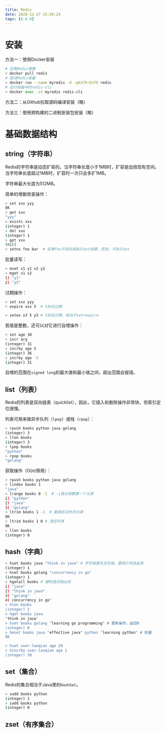 ```yaml
---
title: Redis
date: 2020-12-27 15:28:24
tags: [6.0.9]
---
```


# 安装

方法一：使用Docker安装

```bash
# 拉取Redis镜像
> docker pull redis
# 启动Redis容器
> docker run --name myredis -d -p6379:6379 redis
# 运行容器中的redis-cli
> docker exec -it myredis redis-cli
```

方法二：从Github拉取源码编译安装（略）

方法三：使用预构建的二进制安装包安装（略）

# 基础数据结构

## string（字符串）

Redis的字符串是动态扩容的。当字符串长度小于1MB时，扩容是加倍现有空间。当字符串长度超过1MB时，扩容时一次只会多扩1MB。

字符串最大长度为512MB。

简单的增删改查操作：

```bash
> set xxx yyy
OK
> get xxx
"yyy"
> exists xxx
(integer) 1
> del xxx
(integer) 1
> get xxx
(nil)
> setnx foo bar  # 如果foo不存在就执行set创建，否则，不执行set
```

批量读写：

```bash
> mset x1 y1 x2 y2
> mget x1 x2
1) "y1"
2) "y2"
```

过期操作：

```bash
> set xxx yyy
> expire xxx 5  # 5秒后过期

> setex x3 5 y3 # 5秒后过期，相当于set+expire
```

若值是整数，还可以对它进行自增操作：

```bash
> set age 30
> incr arg
(integer) 31
> incrby age 5
(integer) 36
> incrby age -5
(integer) 31
```

自增的范围在`signed long`的最大值和最小值之间，超出范围会报错。

## list（列表）

Redis的列表是双向链表（quicklist），因此，它插入和删除操作非常快，但索引定位很慢。

列表可用来做异步队列（`lpop`）或栈（`rpop`）：

```bash
> rpush books python java golang
(integer) 3
> llen books
(integer) 3
> lpop books
"python"
> rpop books
"golang"
```

获取操作（O(n)慎用）：

```bash
> rpush books python java golang
> lindex books 1
"java"
> lrange books 0 -1  # -1表示倒数第一个元素
1) "python"
2) "java"
3) "golang"
> ltrim books 1 -1  # 截掉区间外的元素
OK
> ltrim books 1 0 # 清空列表
OK
> llen books
(integer) 0
```

## hash（字典）

```bash
> hset books java "think in java" # 字符串要包含空格，要用引号括起来
(integer) 1
> hset books golang "concurrency in go"
(integer) 1
> hgetall books # 键和值间隔出现
1) "java"
2) "think in java"
3) "golang"
4) concurrency in go"
> hlen books
(integer) 2
> hget books java
"think in java"
> hset books golang "learning go programming" # 更新操作，返回0
(integer) 0
> hmset books java "effective java" python "learning python" # 批量
OK

> hset user-laoqian age 29
> hincrby user-laoqian age 1
(integer) 30
```

## set（集合）

Redis的集合相当于Java里的`HashSet`。

```bash
> sadd books python
(integer) 1
> sadd books python
(integer) 0
```



## zset（有序集合）